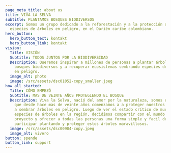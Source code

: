 ```yaml
---
page_meta_title: about us
title: VIVA LA SELVA
subtitle: PLANTAMOS BOSQUES BIODIVERSOS
excerpt: Somos un grupo dedicado a la reforestación y a la protección de
  especies de árboles en peligro, en el Darién caribe colombiano.
hero_button:
  hero_button_text: kontakt
  hero_button_link: kontakt
vision:
  Title: VISIÓN
  Subtitle: TODOS JUNTOS POR LA BIODIVERSIDAD
  Description: Queremos inspirar a millones de personas a plantar árboles y
    bosques biodiversos y a recuperar ecosistemas sembrando especies de árboles
    en peligro.
  image_alt: photo
  image: /src/assets/dsc01052-copy_smaller.jpeg
how_all_started:
  Title: CÓMO EMPEZÓ
  Subtitle: MAS DE VEINTE AÑOS PROTEGIENDO EL BOSQUE
  Description: Viva la Selva, nació del amor por la naturaleza, somos una familia
    que desde hace mas de veinte años comenzamos a a proteger nuestros bosques y
    a sembrar árboles en peligro. Luego de ver el estado crítico de muchas
    especies de árboles en la región, decidimos compartir con el mundo nuestro
    proyecto y ofrecer a todas las personas una forma simple y facil de
    participar plantando y proteger estos árboles maravillosos.
  image: /src/assets/dsc00904-copy.jpeg
  image_alt: vivero
button: spende
button_link: support
---
```

